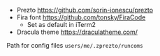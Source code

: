 - Prezto https://github.com/sorin-ionescu/prezto
- Fira font https://github.com/tonsky/FiraCode
  - Set as default in iTerm2  
- Dracula theme https://draculatheme.com/

Path for config files `users/me/.zprezto/runcoms`
